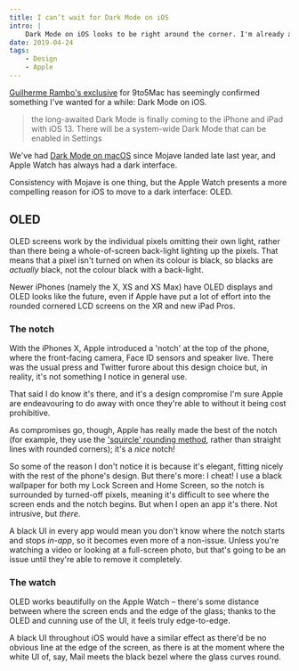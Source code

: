 ```yaml
---
title: I can’t wait for Dark Mode on iOS
intro: |
    Dark Mode on iOS looks to be right around the corner. I'm already all-in on Dark Mode on my Mac but it's even more compelling on the iPhone.
date: 2019-04-24
tags:
    - Design
    - Apple
---
```


[Guilherme Rambo's exclusive](https://9to5mac.com/2019/04/15/ios-13-features-dark-mode/) for 9to5Mac has seemingly confirmed something I've wanted for a while: Dark Mode on iOS.

>the long-awaited Dark Mode is finally coming to the iPhone and iPad with iOS 13. There will be a system-wide Dark Mode that can be enabled in Settings

We've had [Dark Mode on macOS](/blog/choosing-dark-mode-on-macos) since Mojave landed late last year, and Apple Watch has always had a dark interface.

Consistency with Mojave is one thing, but the Apple Watch presents a more compelling reason for iOS to move to a dark interface: OLED.


## OLED

OLED screens work by the individual pixels omitting their own light, rather than there being a whole-of-screen back-light lighting up the pixels. That means that a pixel isn't turned on when its colour is black, so blacks are *actually* black, not the colour black with a back-light.

Newer iPhones (namely the X, XS and XS Max) have OLED displays and OLED looks like the future, even if Apple have put a lot of effort into the rounded cornered LCD screens on the XR and new iPad Pros.


### The notch

With the iPhones X, Apple introduced a 'notch' at the top of the phone, where the front-facing camera, Face ID sensors and speaker live. There was the usual press and Twitter furore about this design choice but, in reality, it's not something I notice in general use.

That said I do know it's there, and it's a design compromise I'm sure Apple are endeavouring to do away with once they're able to without it being cost prohibitive.

As compromises go, though, Apple has really made the best of the notch (for example, they use the ['squircle' rounding method](https://medium.com/tall-west/no-cutting-corners-on-the-iphone-x-97a9413b94e), rather than straight lines with rounded corners); it's a *nice* notch!

So some of the reason I don't notice it is because it's elegant, fitting nicely with the rest of the phone's design. But there's more: I cheat! I use a black wallpaper for both my Lock Screen and Home Screen, so the notch is surrounded by turned-off pixels, meaning it's difficult to see where the screen ends and the notch begins. But when I open an app it's there. Not intrusive, but *there*.

A black UI in every app would mean you don't know where the notch starts and stops *in-app*, so it becomes even more of a non-issue. Unless you're watching a video or looking at a full-screen photo, but that's going to be an issue until they're able to remove it completely.


### The watch

OLED works beautifully on the Apple Watch – there's some distance between where the screen ends and the edge of the glass; thanks to the OLED and cunning use of the UI, it feels truly edge-to-edge.

A black UI throughout iOS would have a similar effect as there'd be no obvious line at the edge of the screen, as there is at the moment where the white UI of, say, Mail meets the black bezel where the glass curves round.
